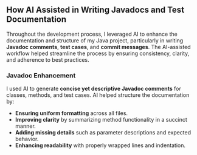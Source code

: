 ## How AI Assisted in Writing Javadocs and Test Documentation

Throughout the development process, I leveraged AI to enhance the documentation and structure of my Java project, particularly in writing **Javadoc comments**, **test cases**, and **commit messages**. The AI-assisted workflow helped streamline the process by ensuring consistency, clarity, and adherence to best practices.

### **Javadoc Enhancement**
I used AI to generate **concise yet descriptive Javadoc comments** for classes, methods, and test cases. AI helped structure the documentation by:
- **Ensuring uniform formatting** across all files.
- **Improving clarity** by summarizing method functionality in a succinct manner.
- **Adding missing details** such as parameter descriptions and expected behavior.
- **Enhancing readability** with properly wrapped lines and indentation.
